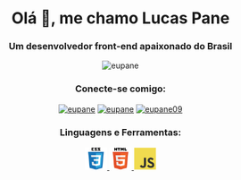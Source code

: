 <h1 align="center">Olá 👋, me chamo Lucas Pane</h1>
<h3 align="center">Um desenvolvedor front-end apaixonado do Brasil</h3>

<p align="center"> <img src="https://komarev.com/ghpvc/?username=eupane&label=Profile%20views&color=0e75b6&style=flat" alt="eupane" /> </p>

<h3 align="center">Conecte-se comigo:</h3>
<p align="center">
<a href="https://codepen.io/eupane" target="blank"><img align="center" src="https://raw.githubusercontent.com/rahuldkjain/github-profile-readme-generator/master/src/images/icons/Social/codepen.svg" alt="eupane" height="30" width="40" /></a>
<a href="https://linkedin.com/in/eupane" target="blank"><img align="center" src="https://raw.githubusercontent.com/rahuldkjain/github-profile-readme-generator/master/src/images/icons/Social/linked-in-alt.svg" alt="eupane" height="30" width="40" /></a>
<a href="https://instagram.com/eupane09" target="blank"><img align="center" src="https://raw.githubusercontent.com/rahuldkjain/github-profile-readme-generator/master/src/images/icons/Social/instagram.svg" alt="eupane09" height="30" width="40" /></a>
</p>

<h3 align="center">Linguagens e Ferramentas:</h3>
<p align="center"> <a href="https://www.w3schools.com/css/" target="_blank" rel="noreferrer"> <img src="https://raw.githubusercontent.com/devicons/devicon/master/icons/css3/css3-original-wordmark.svg" alt="css3" width="40" height="40"/> </a> <a href="https://www.w3.org/html/" target="_blank" rel="noreferrer"> <img src="https://raw.githubusercontent.com/devicons/devicon/master/icons/html5/html5-original-wordmark.svg" alt="html5" width="40" height="40"/> </a> <a href="https://developer.mozilla.org/en-US/docs/Web/JavaScript" target="_blank" rel="noreferrer"> <img src="https://raw.githubusercontent.com/devicons/devicon/master/icons/javascript/javascript-original.svg" alt="javascript" width="40" height="40"/> </a> </p>
